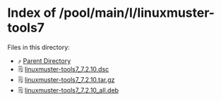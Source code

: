 
# Index of /pool/main/l/linuxmuster-tools7
Files in this directory:
- ⤴ [Parent Directory](../)
- 🗒 [linuxmuster-tools7_7.2.10.dsc](linuxmuster-tools7_7.2.10.dsc)
- 🗒 [linuxmuster-tools7_7.2.10.tar.gz](linuxmuster-tools7_7.2.10.tar.gz)
- 🗒 [linuxmuster-tools7_7.2.10_all.deb](linuxmuster-tools7_7.2.10_all.deb)
